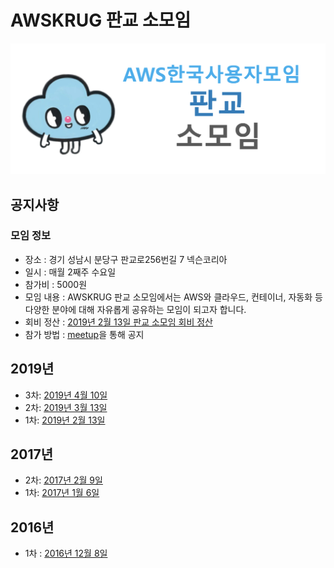 # AWSKRUG 판교 소모임
![AWSKRUG 판교 소모임](images/logo.png)

## 공지사항
### 모임 정보
- 장소 : 경기 성남시 분당구 판교로256번길 7 넥슨코리아
- 일시 : 매월 2째주 수요일
- 참가비 : 5000원
- 모임 내용 : AWSKRUG 판교 소모임에서는 AWS와 클라우드, 컨테이너, 자동화 등 다양한 분야에 대해 자유롭게 공유하는 모임이 되고자 합니다.
- 회비 정산 : [2019년 2월 13일 판교 소모임 회비 정산](https://drive.google.com/open?id=1MeLF2WW6iJesyExMezoQxmgEfO8LcDoJuhhpWQ52rJk)
- 참가 방법 : [meetup](https://www.meetup.com/ko-KR/awskrug)을 통해 공지

## 2019년
- 3차: [2019년 4월 10일](meetups/20190410_meetup.md)
- 2차: [2019년 3월 13일](meetups/20190313_meetup.md)
- 1차: [2019년 2월 13일](meetups/20190213_meetup.md)

## 2017년
- 2차: [2017년 2월 9일](https://github.com/awskrug/meetups/blob/master/Pangyo-Group.md#%ED%8C%90%EA%B5%90-%EC%A4%91%EA%B8%89%EC%9E%90-%EB%AA%A8%EC%9E%84)
- 1차: [2017년 1월 6일](https://github.com/awskrug/meetups/blob/master/Pangyo-Group.md#%ED%8C%90%EA%B5%90-%EC%A4%91%EA%B8%89%EC%9E%90-%EB%AA%A8%EC%9E%84)

## 2016년
- 1차 : [2016년 12월 8일](https://www.meetup.com/ko-KR/awskrug/events/237355577/)